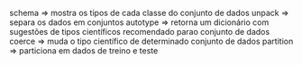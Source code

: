 schema => mostra os tipos de cada classe do conjunto de dados
unpack => separa os dados em conjuntos
autotype => retorna um dicionário com sugestões de tipos científicos recomendado parao conjunto de dados
coerce => muda o tipo científico de determinado conjunto de dados
partition => particiona em dados de treino e teste
